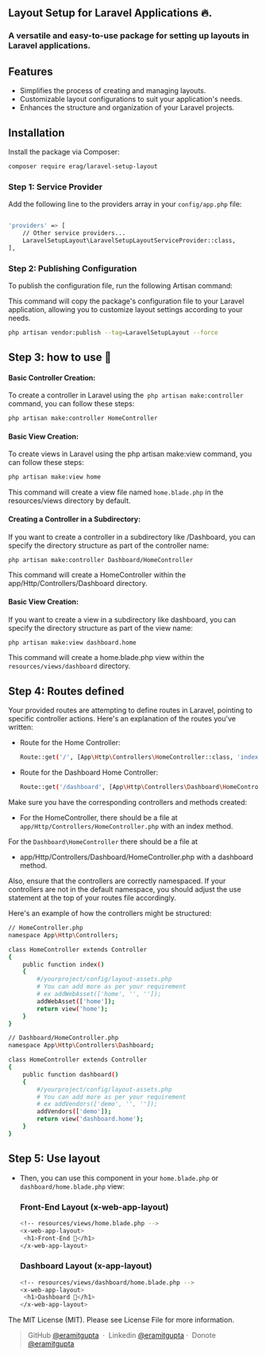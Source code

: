 
## Layout Setup for Laravel Applications 🔥.
### A versatile and easy-to-use package for setting up layouts in Laravel applications.

## Features
- Simplifies the process of creating and managing layouts.
- Customizable layout configurations to suit your application's needs.
- Enhances the structure and organization of your Laravel projects.

## Installation
Install the package via Composer:

```bash
composer require erag/laravel-setup-layout
```


### Step 1: Service Provider
Add the following line to the providers array in your `config/app.php` file:

```bash

'providers' => [
    // Other service providers...
    LaravelSetupLayout\LaravelSetupLayoutServiceProvider::class,
],

```


### Step 2: Publishing Configuration
To publish the configuration file, run the following Artisan command:

This command will copy the package's configuration file to your Laravel application, allowing you to customize layout settings according to your needs.

```bash
php artisan vendor:publish --tag=LaravelSetupLayout --force
```

## Step 3: how to use 🤔 

#### Basic Controller Creation:

To create a controller in Laravel using the` php artisan make:controller` command, you can follow these steps:
```bash 
php artisan make:controller HomeController
```

####  Basic View Creation:
To create views in Laravel using the php artisan make:view command, you can follow these steps:

```bash  
php artisan make:view home
```
This command will create a view file named `home.blade.php` in the resources/views directory by default.


#### Creating a Controller in a Subdirectory:
If you want to create a controller in a subdirectory like /Dashboard, you can specify the directory structure as part of the controller name:

```bash  
php artisan make:controller Dashboard/HomeController
```
This command will create a HomeController within the app/Http/Controllers/Dashboard directory.

####  Basic View Creation:
If you want to create a view in a subdirectory like dashboard, you can specify the directory structure as part of the view name:

```bash
php artisan make:view dashboard.home
```

This command will create a home.blade.php view within the `resources/views/dashboard` directory.


## Step 4: Routes defined  

Your provided routes are attempting to define routes in Laravel, pointing to specific controller actions. Here's an explanation of the routes you've written:

 - Route for the Home Controller:
     ```bash 
     Route::get('/', [App\Http\Controllers\HomeController::class, 'index']);
     ```
 - Route for the Dashboard Home Controller:

     ```bash  
     Route::get('/dashboard', [App\Http\Controllers\Dashboard\HomeController::class, 'dashboard']);
     ```
Make sure you have the corresponding controllers and methods created:

 - For the HomeController, there should be a file at `app/Http/Controllers/HomeController.php` with an index method.

For the `Dashboard\HomeController` there should be a file at 

 - app/Http/Controllers/Dashboard/HomeController.php with a dashboard method.

 Also, ensure that the controllers are correctly namespaced. If your controllers are not in the default namespace, you should adjust the use statement at the top of your routes file accordingly.

Here's an example of how the controllers might be structured:

```bash
// HomeController.php
namespace App\Http\Controllers;

class HomeController extends Controller
{
    public function index()
    {
        #/yourproject/config/layout-assets.php
        # You can add more as per your requirement
        # ex addWebAsset(['home', '', '']);
        addWebAsset(['home']);
        return view('home');
    }
}

// Dashboard/HomeController.php
namespace App\Http\Controllers\Dashboard;

class HomeController extends Controller
{
    public function dashboard()
    {
        #/yourproject/config/layout-assets.php
        # You can add more as per your requirement
        # ex addVendors(['demo', '', '']);
        addVendors(['demo']);
        return view('dashboard.home');
    }
}
```

## Step 5: Use layout   
 - Then, you can use this component in your `home.blade.php` or `dashboard/home.blade.php` view:
   ### Front-End Layout (x-web-app-layout)

     ```bash
     <!-- resources/views/home.blade.php -->
     <x-web-app-layout>
      <h1>Front-End 👋</h1>
     </x-web-app-layout>
     ```
     ### Dashboard Layout (x-app-layout)

     ```bash
     <!-- resources/views/dashboard/home.blade.php -->
     <x-web-app-layout>
      <h1>Dashboard 👋</h1>
     </x-web-app-layout>
     ```











The MIT License (MIT). Please see License File for more information.

> GitHub [@eramitgupta](https://github.com/eramitgupta) &nbsp;&middot;&nbsp;
> Linkedin [@eramitgupta](https://www.linkedin.com/in/eramitgupta/)&nbsp;&middot;&nbsp;
> Donote [@eramitgupta](https://paypal.me/teamdevgeek/)

